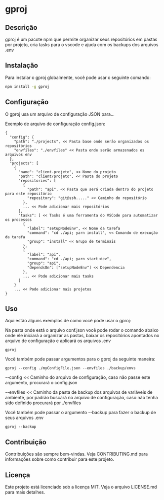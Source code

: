 # gproj

## Descrição

gproj é um pacote npm que permite organizar seus repositórios em pastas por projeto, cria tasks para o vscode e ajuda com os backups dos arquivos .env

## Instalação

Para instalar o gproj globalmente, você pode usar o seguinte comando:

```bash
npm install -g gproj
```

## Configuração

O gproj usa um arquivo de configuração JSON para…

Exemplo de arquivo de configuração config.json:

```
{
  "config": {
    "path": "./projects", << Pasta base onde serão organizados os repositórios
    "envfiles": "./envfiles" << Pasta onde serão armazenados os arquivos env
  },
  "projects": [
    {
      "name": "client-projeto", << Nome do projeto
      "path": "client/projeto", << Pasta do projeto
      "repositories": [
        {
          "path": "api", << Pasta que será criada dentro do projeto para este repositório
          "repository": "git@ssh....." << Caminho do repositório
        },
        ... << Pode adicionar mais repositórios
      ],
      "tasks": [ << Tasks é uma ferramenta do VSCode para automatizar os processos
        {
          "label": "setupNodeEnv", << Nome da tarefa
          "command": "cd ./api; yarn install", << Comando de execução da tarefa
          "group": "install" << Grupo de terminais
        },
        {
          "label": "api",
          "command": "cd ./api; yarn start:dev",
          "group": "api",
          "dependsOn": ["setupNodeEnv"] << Dependencia
        },
        ... << Pode adicionar mais tasks
      ]
    }
    ... << Pode adicionar mais projetos
}
```

## Uso

Aqui estão alguns exemplos de como você pode usar o gproj:

Na pasta onde está o arquivo conf.json você pode rodar o comando abaixo onde ele iniciará a organizar as pastas, baixar os repositórios apontados no arquivo de configuração e aplicará os arquivos .env

```
gproj 
```

Você também pode passar argumentos para o gproj da seguinte maneira:

```
gproj --config ./myConfigFile.json --envfiles ./backup/envs
```

--config << Caminho do arquivo de configuração, caso não passe este argumento, procurará o config.json

--envfiles << Caminho da pasta de backup dos arquivos de variáveis de ambiente, por padrão buscará no arquivo de configuração, caso não tenha sido definido procurará por ./envfiles

Você também pode passar o argumento --backup para fazer o backup de seus arquivos .env

```
gproj --backup
```

## Contribuição

Contribuições são sempre bem-vindas. Veja CONTRIBUTING.md para informações sobre como contribuir para este projeto.

## Licença

Este projeto está licenciado sob a licença MIT. Veja o arquivo LICENSE.md para mais detalhes.
